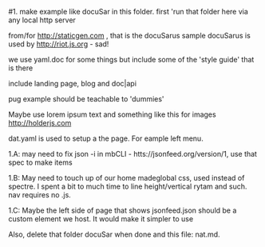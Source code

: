 
#1. make example like docuSar in this folder.
 first 'run that folder here via any local http server

from/for http://staticgen.com , that is the docuSarus sample
docuSarus is used by http://riot.js.org - sad!

we use yaml.doc for some things
but include some of the 'style guide' that is there

include landing page, blog and doc|api

pug example should be teachable to 'dummies' 

Maybe use lorem ipsum text
and something like this for images http://holderjs.com

dat.yaml is used to setup a the page. For eample left menu.

1.A: may need to fix json -i in mbCLI - htts://jsonfeed.org/version/1, use that spec
to make items

1.B: May need to touch up of our home madeglobal css, used instead of spectre. I spent a bit to much time to line height/vertical rytam and such. nav requires no .js.

1.C: Maybe the left side of page that shows jsonfeed.json should be a custom element we host. It would make it simpler to use


Also, delete that folder docuSar when done and this file: nat.md.
